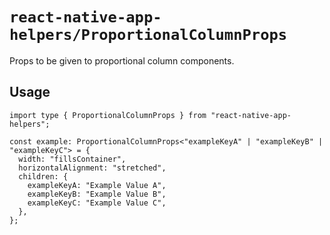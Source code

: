 # `react-native-app-helpers/ProportionalColumnProps`

Props to be given to proportional column components.

## Usage

```tsx
import type { ProportionalColumnProps } from "react-native-app-helpers";

const example: ProportionalColumnProps<"exampleKeyA" | "exampleKeyB" | "exampleKeyC"> = {
  width: "fillsContainer",
  horizontalAlignment: "stretched",
  children: {
    exampleKeyA: "Example Value A",
    exampleKeyB: "Example Value B",
    exampleKeyC: "Example Value C",
  },
};
```
